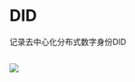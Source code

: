 # DID
记录去中心化分布式数字身份DID
##
![](https://img-blog.csdn.net/20180802155239626?watermark/2/text/aHR0cHM6Ly9ibG9nLmNzZG4ubmV0L3UwMTQwNjE2MzA=/font/5a6L5L2T/fontsize/400/fill/I0JBQkFCMA==/dissolve/70)
